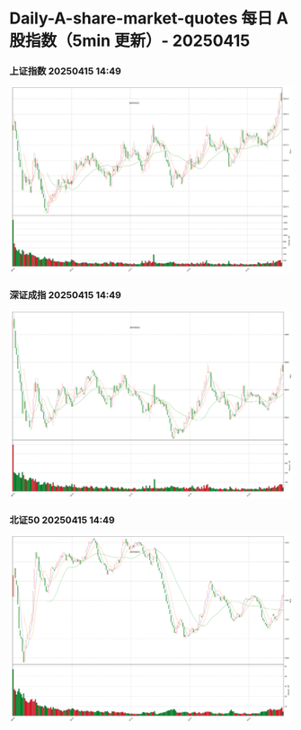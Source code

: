 
# Daily-A-share-market-quotes 每日 A 股指数（5min 更新）- 20250415

### 上证指数 20250415 14:49
![](./fig/2025/4/20250415-sh000001.png)

### 深证成指 20250415 14:49
![](./fig/2025/4/20250415-sz399001.png)

### 北证50 20250415 14:49
![](./fig/2025/4/20250415-bj899050.png)
